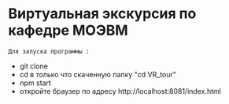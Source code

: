 # Виртуальная экскурсия по кафедре  МОЭВМ
`Для запуска программы :`<br>
- git clone 
- cd в только что скаченную папку "cd VR_tour"
- npm start 
- откройте браузер по адресу http://localhost:8081/index.html
